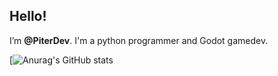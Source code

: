 
## Hello!
I’m **@PiterDev**. I'm a python programmer and Godot gamedev.

[![Anurag's GitHub stats](https://github-readme-stats.vercel.app/api?username=PiterDev&show_icons=true&theme=tokyonight)

<!---
PewolfP/PewolfP is a ✨ special ✨ repository because its `README.md` (this file) appears on your GitHub profile.
You can click the Preview link to take a look at your changes.
--->
